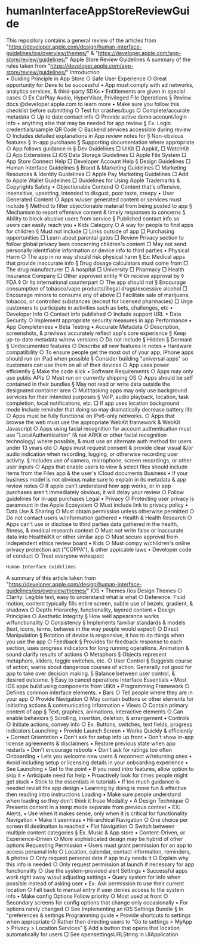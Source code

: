 # humanInterfaceAppStoreReviewGuide


This repository contains a general review of the articles from "https://developer.apple.com/design/human-interface-guidelines/ios/overview/themes/" &amp; "https://developer.apple.com/app-store/review/guidelines/"
Apple Store Review Guidelines
A summary of the rules taken from "https://developer.apple.com/app-store/review/guidelines/"
Introduction <br>
	• Guiding Principle in App Store
		○ Safe User Experience 
		○ Great opportunity for Devs to be successful
	• App must comply with ad networks, analytics services, & third-party SDKs
	• Entitlements are given in special cases
		○ Ex CarPlay Audio, HyperVisor, Privileged File Operations
			§ Review docs @developer.apple.com to learn more
	• Make sure you follow this checklist before submitting
		○ Test for crashes/bugs
		○ Complete/accurate metadata
		○ Up to date contact info
		○ Provide active demo account/login info + anything else that may be needed for app review
			§ Ex. Login credentials/sample QR Code
		○ Backend services accessible during review
		○ Includes detailed explanations in App review notes for
			§ Non-obvious features
			§ In-app purchases
			§ Supporting documentation where appropriate
		○ App follows guidance in 
			§ Dev Guidelines
				□ UIKit
				□  Appkit,
				□ WatchKit
				□  App Extensions 
				□ iOS Data Storage Guidelines
				□ Apple File System
				□ App Store Connect Help
				□ Developer Account Help
			§ Design Guidelines
				□ Human Interface Guidelines
			§ Brand & Marketing Guidelines
				□ Marketing Resources & Identity Guidelines
				□ Apple Pay Marketing Guidelines
				□ Add to Apple Wallet Guidelines
				□ Guidelines for Using Apple Trademarks & Copyrights
Safety
	• Objectionable Contend
		○ Content that's offensive, insensitive, upsetting, intended to disgust, poor taste, creepy
	• User Generated Content
		○ Apps w/user generated content or services must include
			§ Method to filter objectionable material from being posted to app
			§ Mechanism to report offensive content & timely responses to concerns
			§ Ability to block abusive users from service
			§ Published contact info so users can easily reach you
	• Kids Category
		○ A way for people to find apps for children
			§ Must not include
				□ Links outside of app
				□ Purchasing opportunities
				□ Learn about parental gates
				□ Review Privacy section to follow global privacy laws concerning children's content
				□ May not send personally identifiable information or device info to third parties
	• Physical Harm
		○ The app in no way should risk physical harm
			§ Ex: Medical apps that provide inaccurate info
			§ Drug dosage calculators must come from
				□ The drug manufacturer
				□ A hospital
				□ University
				□ Pharmacy
				□ Health Insurance Company
				□ Other approved entity
					® Or receive approval by
						◊ FDA
						◊ Or its international counterpart
		○ The app should not
			§ Encourage consumption of tobacco/vape products/illegal drugs/excessive alcohol
				□ Encourage minors to consume any of above
				□ Facilitate sale of marijuana, tobacco, or controlled substances (except for licensed pharmacies)
				□ Urge customers to participate in activities such as bets, challenges, etc
	• Developer Info
		○ Contact info published
		○ Include support URL
	• Data Security
		○ Implement appropriate security measures in app 
Performance
	• App Completeness
	• Beta Testing
	• Accurate Metadata
		○ Description, screenshots, & previews accurately reflect app's core experience 
			§ Keep up-to-date metadata w/new versions
		○ Do not include
			§ Hidden
			§ Dormant
			§ Undocumented features
		○ Describe all new features in notes
	• Hardware compatibility
		○ To ensure people get the most out of your app, iPhone apps should run on iPad when possible
			§ Consider building "universal apps" so customers can use them on all of their devices
		○ App uses power efficiently
			§ Make the code slick
	• Software Requirements
		○ Apps may only use public APIs
		○ Must run on currently shipping OS
		○ Apps should be self contained in their bundles
			§ May not read or write data outside the designated container area
		○ Multitasking apps may only use background services for their intended purposes
			§ VoIP, audio playback, location, task completion, local notifications, etc. 
				□ If app uses location background mode Include reminder that doing so may dramatically decrease battery life
		○ Apps must be fully functional on IPv6-only networks. 
		○ Apps that browse the web must use the appropriate WebKit framework & WebKit Javascript
		○ Apps using facial recognition for account authentication must use "LocalAuthentication" (& not ARKit or other facial recognition technology) where possible, & must use an alternate auth method for users under 13 years old
		○ Apps must request consent & provide clear visual &/or audio indication when recording, logging, or otherwise recording user activity.
			§ Includes use of camera, microphone, screen recordings, or other user inputs
		○ Apps that enable users to view & select files should include items from the Files app & the user's iCloud documents
Business
	• If your business model is not obvious make sure to explain in its metadata & app review notes
		○ If apple can't understand how app works, or in app purchases aren't immediately obvious, it will delay your review
		○ Follow guidelines for in-app purchases
Legal
	• Privacy
		○ Protecting user privacy is paramount in the Apple Ecosystem
		○ Must include link to privacy policy 
	• Data Use & Sharing
		○ Must obtain permission unless otherwise permitted
		○ Do not contact users w/information gathered
	• Health & Health Research
		○ Apps can't use or disclose to third parties data gathered in the health, fitness, & medical research context
		○ Must not write false or inaccurate data into HealthkKit or other similar app
		○ Must secure approval from independent ethics review board
	• Kids
		○ Must compy w/children's online privacy protection act ("COPPA"), & other appicable laws
	• Developer code of conduct
		○ Treat everyone w/respect 
    
    
    Human Interface Guidelines
  
 A summary of this article taken from "https://developer.apple.com/design/human-interface-guidelines/ios/overview/themes/"
IOS
	• Themes (Ios Design Themes
		○ Clarity: Legible text, easy to understand what is what
		○ Deference: Fluid motion, content typically fills entire screen, subtle use of bezels, gradient, & shadows
		○ Depth: Hierarchy, functionality, layered content
	• Design Principles
		○ Aesthetic Integrity
			§ How well appearance works w/functionality
		○ Consistency
			§ Implements familiar standards & models (text, icons, terms, behaves in the way people would expect)
		○ Direct Manipulation
			§ Rotation of device is responsive, it has to do things when you use the app
		○ Feedback
			§ Provides for feedback response to each section, uses progress indicators for long running operations. Animation & sound clarify results of actions
		○ Metaphors
			§ Objects represent metaphors, sliders, toggle switches, etc. 
		○ User Control
			§ Suggests course of action, warns about dangerous courses of action. Generally not good for app to take over decision making. 
			§ Balance between user control, & desired outcome.
			§ Easy to cancel operations 
Interface Essentials
• Most iOS apps build using components from UIKit
	• Programming Framework
		○ Defines common interface elements. 
	• Bars
		○ Tell people where they are in your app
		○ Provide Navigation
		○ May contain buttons or other elements for initiating actions & communicating information
	• Views
		○ Contain primary content of app
			§ Text, graphics, animations, interactive elements
		○ Can enable behaviors
			§ Scrolling, insertion, deletion, & arrangement
	• Controls
		○ Initiate actions, convey info
		○ Ex. Buttons, switches, text fields, progress indicators
Launching
• Provide Launch Screen
	• Works Quickly & efficiently
	• Correct Orientation
• Don't ask for setup info up front
• Don't show in-app license agreements & disclaimers
• Restore previous state when app restarts
• Don't encourage reboots
• Don't ask for ratings too often
Onboarding
• Lets you welcome new users & reconnect w/returning ones
• Avoid including setup or licensing details in your onboarding experience
	• See Launching
• Get to the point
	• If you need intro features, allow option to skip it
• Anticipate need for help
	• Proactively look for times people might get stuck
• Stick to the essentials in tutorials
	• If too much guidance is needed revisit the app design
	• Learning by doing is more fun & effective then reading intro instructions
Loading
	• Make sure people understand when loading so they don't think it froze
Modality
	• A Design Technique
		○ Presents content in a temp mode separate from previous context
	• EX: Alerts, 
	• Use when it makes sense, only when it is critical for functionality
Navigation
	• Make it seemless
	• Hiirarchical Navigation
		○ One choice per screen til destination is reached
	• Flat Navigation
		○ Switch between multiple content categories
			§ Ex. Music & App store
	• Content-Driven, or Experience-Driven
		○ More sophisticated design may be hybrid of other options
Requesting Permission
	• Users must grant permission for an app to access personal info
		○ Location, calendar, contact information, reminders, & photos
		○ Only request personal data if app truly needs it
		○ Explain why this info is needed
		○ Only request permission at launch if necessary for app functionality
		○ Use the system-provided alert
Settings
	• Successful apps work right away w/out adjusting settings 
	• Query system for info when possible instead of asking user
	• Ex. Ask permission to use their current location
		○ Fall back to manual entry if user denies access to the system info
	• Make config Options Follow priority
		○ Most used at front
		○ Secondary screens for config options that change only occasionally 
	• For options rarely changed
		○ See Implementing an iOS Settings Bundle
			§ In "preferences & settings Programming guide
	• Provide shortcuts to settings when appropriate
		○ Rather then directing users to "Go to settings > MyApp > Privacy > Location Services"
			§ Add a button that opens that location automatically for users
				□ See opensettingsURLString in UIApplication



	


	



